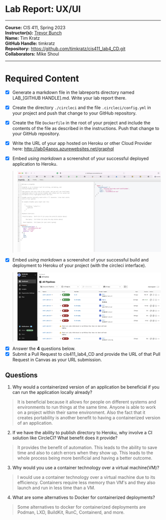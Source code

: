 # Lab Report: UX/UI
___
**Course:** CIS 411, Spring 2023  
**Instructor(s):** [Trevor Bunch](https://github.com/trevordbunch)  
**Name:** Tim Kratz  
**GitHub Handle:** timkratz  
**Repository:** https://github.com/timkratz/cis411_lab4_CD.git  
**Collaborators:** Mike Shoul
___

# Required Content

- [x] Generate a markdown file in the labreports directory named LAB_[GITHUB HANDLE].md. Write your lab report there.
- [x] Create the directory ```./circleci``` and the file ```.circleci/config.yml``` in your project and push that change to your GitHub repository.
- [x] Create the file ```Dockerfile``` in the root of your project and include the contents of the file as described in the instructions. Push that change to your GitHub repository.
- [x] Write the URL of your app hosted on Heroku or other Cloud Provider here: http://lab04apps.azurewebsites.net/graphql

- [x] Embed _using markdown_ a screenshot of your successful deployed application to Heroku.  
> ![Successful Build](../assets/pic_2.jpg)
- [x] Embed _using markdown_ a screenshot of your successful build and deployment to Heroku of your project (with the circleci interface).  
>![Successful Build](../assets/pic_1.JPG)
- [x] Answer the **4** questions below.
- [x] Submit a Pull Request to cis411_lab4_CD and provide the URL of that Pull Request in Canvas as your URL submission.

## Questions
1. Why would a containerized version of an application be beneficial if you can run the application locally already?
> It is beneficial because it allows for people on different systems and environments to run things at the same time. Anyone is able to work on a project within their same environment. Also the fact that it creates portability is another benefit to having a containerized version of an application. 
2. If we have the ability to publish directory to Heroku, why involve a CI solution like CircleCI? What benefit does it provide?
> It provides the benefit of automation. This leads to the ability to save time and also to catch errors when they show up. This leads to the whole process being more benificial and having a better outcome. 
3. Why would you use a container technology over a virtual machine(VM)?
> I would use a container technology over a virtual machine due to its efficiency. Containers require less memory than VM's and they also launch and run in less time than a VM. 
4. What are some alternatives to Docker for containerized deployments?
> Some alternatives to docker for containerized deployments are Podman, LXD, BuildKit, RunC, Containerd, and more.